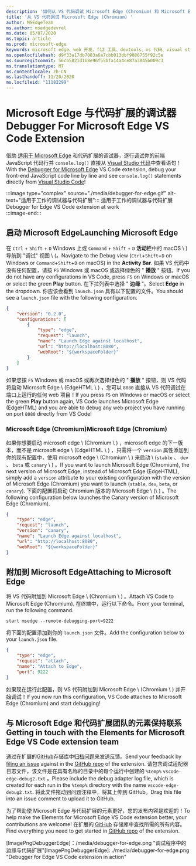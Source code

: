 ```yaml
---
description: '如何从 VS 代码调试 Microsoft Edge (Chromium) 和 Microsoft Edge (EdgeHTML) '
title: '从 VS 代码调试 Microsoft Edge (Chromium) '
author: MSEdgeTeam
ms.author: msedgedevrel
ms.date: 05/07/2020
ms.topic: article
ms.prod: microsoft-edge
keywords: microsoft edge、web 开发、f12 工具、devtools、vs 代码、visual studio 代码、调试器
ms.openlocfilehash: d9f33a17db7083a6a7cbb013dbf9886755f92c5e
ms.sourcegitcommit: 56cb5821d1b8e96f55bfa14a4ce87a3845b009c3
ms.translationtype: MT
ms.contentlocale: zh-CN
ms.lasthandoff: 11/20/2020
ms.locfileid: "11182299"
---
```

# <span data-ttu-id="da2bb-104">Microsoft Edge 与代码扩展的调试器</span><span class="sxs-lookup"><span data-stu-id="da2bb-104">Debugger For Microsoft Edge VS Code Extension</span></span>  

<span data-ttu-id="da2bb-105">借助 [适用于 Microsoft Edge][VisualstudioMarketplaceDebuggerMicrosoftEdge] 和代码扩展的调试器，逐行调试你的前端 JavaScript 代码行并 `console.log()` 直接从 [Visual Studio 代码][VisualstudioCode]中查看语句！</span><span class="sxs-lookup"><span data-stu-id="da2bb-105">With the [Debugger for Microsoft Edge][VisualstudioMarketplaceDebuggerMicrosoftEdge] VS Code extension, debug your front-end JavaScript code line by line and see `console.log()` statements directly from [Visual Studio Code][VisualstudioCode]!</span></span>  

:::image type="complex" source="./media/debugger-for-edge.gif" alt-text="适用于工作的调试器与代码扩展":::
   <span data-ttu-id="da2bb-107">适用于工作的调试器与代码扩展</span><span class="sxs-lookup"><span data-stu-id="da2bb-107">Debugger for Edge VS Code extension at work</span></span>  
:::image-end:::

<!--![Debugger for Edge VS Code extension at work][ImageGifDebuggerEdge]  -->  

## <span data-ttu-id="da2bb-108">启动 Microsoft Edge</span><span class="sxs-lookup"><span data-stu-id="da2bb-108">Launching Microsoft Edge</span></span>  

<span data-ttu-id="da2bb-109">在 `Ctrl` + `Shift` + `D` Windows 上或 `Command` + `Shift` + `D` **活动栏**中的 macOS \ ) 导航到 "调试" 视图 \ (。</span><span class="sxs-lookup"><span data-stu-id="da2bb-109">Navigate to the Debug view \(`Ctrl`+`Shift`+`D` on Windows or `Command`+`Shift`+`D` on macOS\) in the **Activity Bar**.</span></span>  <span data-ttu-id="da2bb-110">如果 VS 代码中没有任何配置，请按 `F5` Windows 或 macOS 或选择绿色的 " **播放** " 按钮。</span><span class="sxs-lookup"><span data-stu-id="da2bb-110">If you do not have any configurations in VS Code, press `F5` on Windows or macOS or select the green **Play** button.</span></span>  <span data-ttu-id="da2bb-111">在下拉列表中选择 " **边缘** "。</span><span class="sxs-lookup"><span data-stu-id="da2bb-111">Select **Edge** in the dropdown.</span></span>  <span data-ttu-id="da2bb-112">你应该会看到 `launch.json` 具有以下配置的文件。</span><span class="sxs-lookup"><span data-stu-id="da2bb-112">You should see a `launch.json` file with the following configuration.</span></span>  

```json
{
    "version": "0.2.0",
    "configurations": [
        {
            "type": "edge",
            "request": "launch",
            "name": "Launch Edge against localhost",
            "url": "http://localhost:8080",
            "webRoot": "${workspaceFolder}"
        }
    ]
}
```  

<span data-ttu-id="da2bb-113">如果您按 `F5` Windows 或 macOS 或再次选择绿色的 " **播放** " 按钮，则 VS 代码将启动 Microsoft Edge \ (EdgeHTML \ ) ，您可以 `8080` 直接从 VS 代码调试在端口上运行的任何 web 项目！</span><span class="sxs-lookup"><span data-stu-id="da2bb-113">If you press `F5` on Windows or macOS or select the green **Play** button again, VS Code launches Microsoft Edge \(EdgeHTML\) and you are able to debug any web project you have running on port `8080` directly from VS Code!</span></span>  

### <span data-ttu-id="da2bb-114">Microsoft Edge (Chromium)</span><span class="sxs-lookup"><span data-stu-id="da2bb-114">Microsoft Edge (Chromium)</span></span>  

<span data-ttu-id="da2bb-115">如果你想要启动 microsoft edge \ (Chromium \ ) ，microsoft edge 的下一版本，而不是 microsoft edge \ (EdgeHTML \ ) ，只需将一个 `version` 属性添加到你的现有配置中，使用 microsoft edge \ (Chromium \ ) 来启动 \ (`stable` 、 `dev` 、 `beta` 或 `canary` \ ) 。</span><span class="sxs-lookup"><span data-stu-id="da2bb-115">If you want to launch Microsoft Edge \(Chromium\), the next version of Microsoft Edge, instead of Microsoft Edge \(EdgeHTML\), simply add a `version` attribute to your existing configuration with the version of Microsoft Edge \(Chromium\) you want to launch \(`stable`, `dev`, `beta`, or `canary`\).</span></span> <span data-ttu-id="da2bb-116">下面的配置将启动 Chromium 版本的 Microsoft Edge \ (\ ) 。</span><span class="sxs-lookup"><span data-stu-id="da2bb-116">The following configuration below launches the Canary version of Microsoft Edge \(Chromium\).</span></span>  

```json
{
    "type": "edge",
    "request": "launch",
    "version": "canary",
    "name": "Launch Edge against localhost",
    "url": "http://localhost:8080",
    "webRoot": "${workspaceFolder}"
}
```  

## <span data-ttu-id="da2bb-117">附加到 Microsoft Edge</span><span class="sxs-lookup"><span data-stu-id="da2bb-117">Attaching to Microsoft Edge</span></span>  

<span data-ttu-id="da2bb-118">将 VS 代码附加到 Microsoft Edge \ (Chromium \ ) 。</span><span class="sxs-lookup"><span data-stu-id="da2bb-118">Attach VS Code to Microsoft Edge \(Chromium\).</span></span>  <span data-ttu-id="da2bb-119">在终端中，运行以下命令。</span><span class="sxs-lookup"><span data-stu-id="da2bb-119">From your terminal, run the following command.</span></span>  

```console
start msedge --remote-debugging-port=9222
```  

<span data-ttu-id="da2bb-120">将下面的配置添加到你的 `launch.json` 文件。</span><span class="sxs-lookup"><span data-stu-id="da2bb-120">Add the configuration below to your `launch.json` file.</span></span>   

```json
{
    "type": "edge",
    "request": "attach",
    "name": "Attach to Edge",
    "port": 9222
}
```  

<span data-ttu-id="da2bb-121">如果现在运行此配置，则 VS 代码附加到 Microsoft Edge \ (Chromium \ ) 并开始调试！</span><span class="sxs-lookup"><span data-stu-id="da2bb-121">If you now run this configuration, VS Code attaches to Microsoft Edge \(Chromium\) and start debugging!</span></span>  

## <span data-ttu-id="da2bb-122">与 Microsoft Edge 和代码扩展团队的元素保持联系</span><span class="sxs-lookup"><span data-stu-id="da2bb-122">Getting in touch with the Elements for Microsoft Edge VS Code extension team</span></span>    

<span data-ttu-id="da2bb-123">通过在扩展的[GitHub][GithubMicrosoftVscodeEdgeDebug2]存储库中[归档问题][GithubMicrosoftVscodeEdgeDebug2NewIssue]来发送反馈。</span><span class="sxs-lookup"><span data-stu-id="da2bb-123">Send your feedback by [filing an issue][GithubMicrosoftVscodeEdgeDebug2NewIssue] against in the [GitHub repo][GithubMicrosoftVscodeEdgeDebug2] of the extension.</span></span>  <span data-ttu-id="da2bb-124">请包含调试适配器日志文件，该文件是在具有名称的目录中的每个运行中创建的 `%temp%` `vscode-edge-debug2.txt` 。</span><span class="sxs-lookup"><span data-stu-id="da2bb-124">Please include the debug adapter log file, which is created for each run in the `%temp%` directory with the name `vscode-edge-debug2.txt`.</span></span>  <span data-ttu-id="da2bb-125">将此文件拖动到问题注释中，将其上传到 GitHub。</span><span class="sxs-lookup"><span data-stu-id="da2bb-125">Drag this file into an issue comment to upload it to GitHub.</span></span>  

<span data-ttu-id="da2bb-126">为了帮助使 Microsoft Edge 与代码扩展的元素更好，您的发布内容是欢迎的！</span><span class="sxs-lookup"><span data-stu-id="da2bb-126">To help make the Elements for Microsoft Edge VS Code extension better, your contributions are welcome!</span></span>  <span data-ttu-id="da2bb-127">在扩展的 [GitHub][GithubMicrosoftVscodeEdgeDebug2] 存储库中查找所需的所有内容。</span><span class="sxs-lookup"><span data-stu-id="da2bb-127">Find everything you need to get started in [GitHub repo][GithubMicrosoftVscodeEdgeDebug2] of the extension.</span></span>  


<!-- image links -->  

<!--[ImageGifDebuggerEdge]: ./media/debugger-for-edge.gif "Debugger for Edge VS Code extension in action"  -->  
<span data-ttu-id="da2bb-128">[ImagePngDebuggerEdge]：/media/debugger-for-edge.png "调试程序中的边缘与代码扩展"</span><span class="sxs-lookup"><span data-stu-id="da2bb-128">[ImagePngDebuggerEdge]: ./media/debugger-for-edge.png "Debugger for Edge VS Code extension in action"</span></span>  

<!--links -->  

[VisualstudioCode]: https://code.visualstudio.com "Visual Studio 代码"  
[VisualStudioCodeDocs]: https://code.visualstudio.com/Docs "文档 |Visual Studio 代码"   

[GithubMicrosoftVscodeEdgeDebug2]: https://github.com/Microsoft/vscode-edge-debug2 "microsoft/vscode-edge-debug2 |GitHub"  
[GithubMicrosoftVscodeEdgeDebug2NewIssue]: https://github.com/Microsoft/vscode-edge-debug2/issues/new "新问题-microsoft/vscode-debug2 |GitHub"  

[VisualstudioMarketplaceDebuggerMicrosoftEdge]: https://marketplace.visualstudio.com/items?itemName=msjsdiag.debugger-for-edge "Microsoft Edge 的调试器 |Visual Studio Marketplace"  
